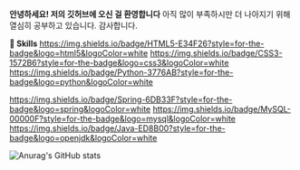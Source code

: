 **안녕하세요! 저의 깃허브에 오신 걸 환영합니다**
아직 많이 부족하시만 더 나아지기 위해 열심히 공부하고 있습니다. 감사합니다.

**🚀 Skills**
https://img.shields.io/badge/HTML5-E34F26?style=for-the-badge&logo=html5&logoColor=white
https://img.shields.io/badge/CSS3-1572B6?style=for-the-badge&logo=css3&logoColor=white
https://img.shields.io/badge/Python-3776AB?style=for-the-badge&logo=python&logoColor=white

https://img.shields.io/badge/Spring-6DB33F?style=for-the-badge&logo=spring&logoColor=white
https://img.shields.io/badge/MySQL-00000F?style=for-the-badge&logo=mysql&logoColor=white
https://img.shields.io/badge/Java-ED8B00?style=for-the-badge&logo=openjdk&logoColor=white







![Anurag's GitHub stats](https://github-readme-stats.vercel.app/api?username=drinkgalaxy&show_icons=true&theme=white)
